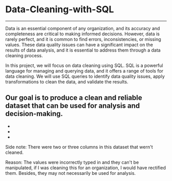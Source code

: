 # Data-Cleaning-with-SQL
______________________________
Data is an essential component of any organization, and its accuracy and completeness are critical to making informed decisions. However, data is rarely perfect, and it is common to find errors, inconsistencies, or missing values. These data quality issues can have a significant impact on the results of data analysis, and it is essential to address them through a data cleaning process.

In this project, we will focus on data cleaning using SQL. SQL is a powerful language for managing and querying data, and it offers a range of tools for data cleaning. We will use SQL queries to identify data quality issues, apply transformations to clean the data, and validate the results.

Our goal is to produce a clean and reliable dataset that can be used for analysis and decision-making.
-
-
-
-





Side note: There were two or three columns in this dataset that wern't cleaned.

Reason: The values were incorrectly typed in and they can't be manipulated, if I was cleaning this for an organization, I would have rectified them. Besides, they may not necessarily be used for analysis.
